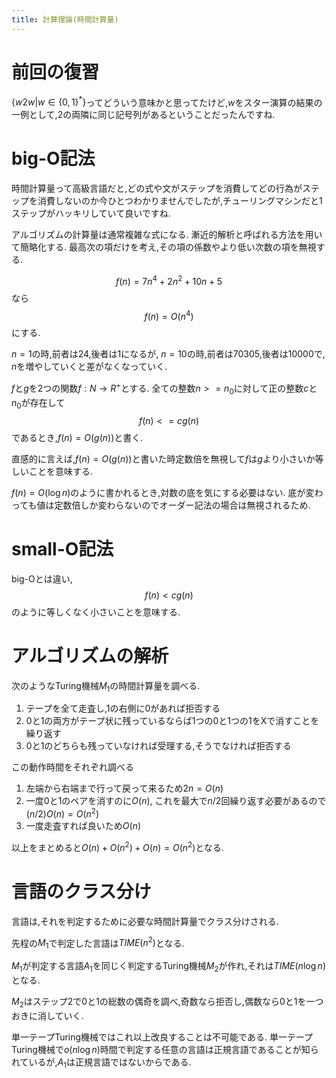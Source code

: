 ```yaml
---
title: 計算理論(時間計算量)
---
```


# 前回の復習

$\{w2w | w ∈ \{0, 1\}^*\}$ってどういう意味かと思ってたけど,$w$をスター演算の結果の一例として,$2$の両隣に同じ記号列があるということだったんですね.

# big-O記法

時間計算量って高級言語だと,どの式や文がステップを消費してどの行為がステップを消費しないのか今ひとつわかりませんでしたが,チューリングマシンだと1ステップがハッキリしていて良いですね.

アルゴリズムの計算量は通常複雑な式になる.
漸近的解析と呼ばれる方法を用いて簡略化する.
最高次の項だけを考え,その項の係数やより低い次数の項を無視する.

$$f(n) = 7n^4 + 2n^2 + 10n + 5$$
なら
$$f(n) = O(n^4)$$
にする.

$n = 1$の時,前者は$24$,後者は$1$になるが,
$n = 10$の時,前者は$70305$,後者は$10000$で,
$n$を増やしていくと差がなくなっていく.

$f$と$g$を2つの関数$f: N → R^+$とする.
全ての整数$n >= n_0$に対して正の整数$c$と$n_0$が存在して
$$f(n) <= cg(n)$$
であるとき,$f(n) = O(g(n))$と書く.

直感的に言えば,$f(n) = O(g(n))$と書いた時定数倍を無視して$f$は$g$より小さいか等しいことを意味する.

$f(n) = O(\log n)$のように書かれるとき,対数の底を気にする必要はない.
底が変わっても値は定数倍しか変わらないのでオーダー記法の場合は無視されるため.

# small-O記法

big-Oとは違い,$$f(n) < cg(n)$$のように等しくなく小さいことを意味する.

# アルゴリズムの解析

次のようなTuring機械$M_1$の時間計算量を調べる.

1. テープを全て走査し,1の右側に0があれば拒否する
2. 0と1の両方がテープ状に残っているならば1つの0と1つの1をXで消すことを繰り返す
3. 0と1のどちらも残っていなければ受理する,そうでなければ拒否する

この動作時間をそれぞれ調べる

1. 左端から右端まで行って戻って来るため$2n = O(n)$
2. 一度0と1のペアを消すのに$O(n)$, これを最大で$n / 2$回繰り返す必要があるので$(n / 2)O(n) = O(n^2)$
3. 一度走査すれば良いため$O(n)$

以上をまとめると$O(n) + O(n^2) + O(n) = O(n^2)$となる.

# 言語のクラス分け

言語は,それを判定するために必要な時間計算量でクラス分けされる.

先程の$M_1$で判定した言語は$TIME(n^2)$となる.

$M_1$が判定する言語$A_1$を同じく判定するTuring機械$M_2$が作れ,それは$TIME(n \log n)$となる.

$M_2$はステップ2で0と1の総数の偶奇を調べ,奇数なら拒否し,偶数なら0と1を一つおきに消していく.

単一テープTuring機械ではこれ以上改良することは不可能である.
単一テープTuring機械で$o(n \log n)$時間で判定する任意の言語は正規言語であることが知られているが,$A_1$は正規言語ではないからである.
